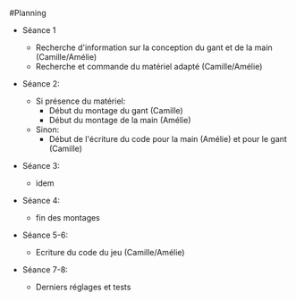 #Planning
* Séance 1
  * Recherche d'information sur la conception du gant et de la main (Camille/Amélie)
  * Recherche et commande du matériel adapté (Camille/Amélie)
  
* Séance 2:
  * Si présence du matériel:
    * Début du montage du gant (Camille) 
    * Début du montage de la main (Amélie)
  * Sinon:
    * Début de l'écriture du code pour la main (Amélie) et pour le gant (Camille)
 
* Séance 3:
  * idem

* Séance 4:
  * fin des montages 

* Séance 5-6:
  * Ecriture du code du jeu (Camille/Amélie)
 
* Séance 7-8:
  * Derniers réglages et tests 
